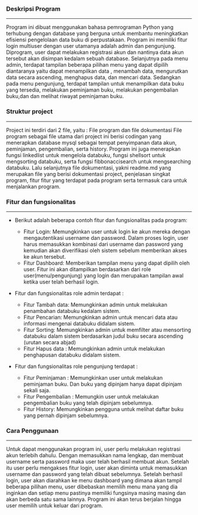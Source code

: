 ### Deskripsi Program
---

Program ini dibuat menggunakan bahasa pemrograman Python yang terhubung dengan database yang berguna untuk membantu meningkatkan efisiensi pengelolaan data buku di perpustakaan. Program ini memiliki fitur login multiuser dengan user utamanya adalah admin dan pengunjung. Diprogram, user dapat melakukan registrasi akun dan nantinya data akun tersebut akan disimpan kedalam sebuah database. Selanjutnya pada menu admin, terdapat tampilan beberapa pilihan menu yang dapat dipilih diantaranya yaitu dapat menampilkan data , menambah data, mengurutkan data secara ascending, menghapus data, dan mencari data. Sedangkan pada menu pengunjung, terdapat tampilan untuk menampilkan data buku yang tersedia, melakukan peminjaman buku, melakukan pengembalian buku,dan dan melihat riwayat peminjaman buku.

### Struktur project
---

Project ini terdiri dari 2 file, yaitu : File program dan file dokumentasi
File program sebagai file utama dari project ini berisi codingan yang menerapkan database mysql sebagai tempat penyimpanan data akun, peminjaman, pengembalian, serta history. Program ini juga menerapkan fungsi linkedlist untuk mengelola databuku, fungsi shellsort untuk mengsorting databuku, serta fungsi fibbonaccisearch untuk mengsearching databuku. Lalu selanjutnya file dokumentasi, yakni readme.md yang merupakan file yang berisi dokumentasi project, penjelasan singkat program, fitur fitur yang terdapat pada program serta termasuk cara untuk menjalankan program.


### Fitur dan fungsionalitas
---

* Berikut adalah beberapa contoh fitur dan fungsionalitas pada program:

  - Fitur Login: Memungkinkan user untuk login ke akun mereka dengan mengautentikasi username dan password. Dalam proses login, user harus memasukkan kombinasi dari    username dan password yang kemudian akan diverifikasi oleh sistem sebelum memberikan akses ke akun tersebut.
  - Fitur Dashboard: Memberikan tampilan menu yang dapat dipilih oleh user. Fitur ini akan ditampilkan berdasarkan dari role user(menu/pengunjung) yang login dan merupakan tampilan awal ketika user telah berhasil login.

* Fitur dan fungsionalitas role admin terdapat :

  - Fitur Tambah data: Memungkinkan admin untuk melakukan penambahan databuku kedalam sistem.
  - Fitur Pencarian: Memungkinkan admin untuk mencari data atau informasi mengenai databuku didalam sistem.
  - Fitur Sorting: Memungkinkan admin untuk memfilter atau mensorting databuku dalam sistem berdasarkan judul buku secara ascending (urutan secara abjad)
  - Fitur Hapus data : Memungkinkan admin untuk melakukan penghapusan databuku didalam sistem.

* Fitur dan fungsionalitas role pengunjung terdapat :

  - Fitur Peminjaman : Memungkinkan user untuk melakukan peminjaman buku. Dan buku yang dipinjam hanya dapat dipinjam sekali saja.
  - Fitur Pengembalian : Memungkin user untuk melakukan pengembalian buku yang telah dipinjam sebelumnya.
  - Fitur History: Memungkinkan pengguna untuk melihat daftar buku yang pernah dipinjam sebelumnya.
  
  
### Cara Penggunaan
---

Untuk dapat menggunakan program ini, user perlu melakukan registrasi akun terlebih dahulu. Dengan memasukkan nama lengkap, dan membuat username serta password maka user telah berhasil membuat akun. 
Setelah itu user perlu mengakses fitur login, user akan diminta untuk memasukkan username dan password yang telah dibuat sebelumnya. 
Setelah berhasil login, user akan diarahkan ke menu dashboard yang dimana akan tampil beberapa pilihan menu, user dibebaskan memilih menu mana yang dia inginkan dan setiap menu pastinya memiliki fungsinya masing masing dan akan berbeda satu sama lainnya. Program ini akan terus berjalan hingga user memilih untuk keluar dari program.
